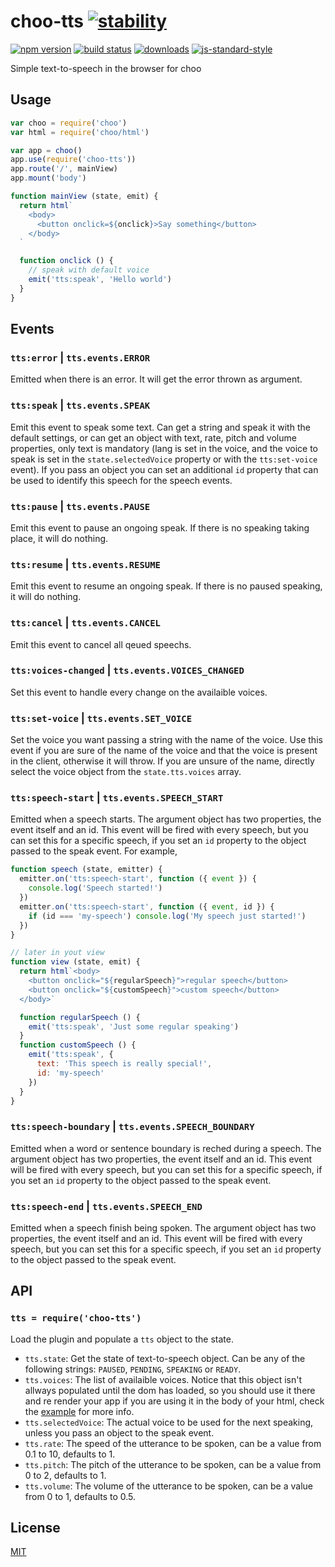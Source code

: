 # choo-tts [![stability][0]][1]
[![npm version][2]][3] [![build status][4]][5]
[![downloads][8]][9] [![js-standard-style][10]][11]

Simple text-to-speech in the browser for choo

## Usage
```js
var choo = require('choo')
var html = require('choo/html')

var app = choo()
app.use(require('choo-tts'))
app.route('/', mainView)
app.mount('body')

function mainView (state, emit) {
  return html`
    <body>
      <button onclick=${onclick}>Say something</button>
    </body>
  `

  function onclick () {
    // speak with default voice
    emit('tts:speak', 'Hello world')
  }
}
```

## Events
### `tts:error` | `tts.events.ERROR`
Emitted when there is an error. It will get the error thrown as argument.

### `tts:speak` | `tts.events.SPEAK`
Emit this event to speak some text. Can get a string and speak it with the 
default settings, or can get an object with text, rate, pitch and volume 
properties, only text is mandatory (lang is set in the voice, and the voice 
to speak is set in the `state.selectedVoice` property or with the 
`tts:set-voice` event). If you pass an object you can set an additional 
`id` property that can be used to identify this speech for the speech events.

### `tts:pause` | `tts.events.PAUSE`
Emit this event to pause an ongoing speak. If there is no speaking taking place, 
it will do nothing.

### `tts:resume` | `tts.events.RESUME`
Emit this event to resume an ongoing speak. If there is no paused speaking, it 
will do nothing.

### `tts:cancel` | `tts.events.CANCEL`
Emit this event to cancel all qeued speechs.

### `tts:voices-changed` | `tts.events.VOICES_CHANGED`
Set this event to handle every change on the availaible voices.

### `tts:set-voice` | `tts.events.SET_VOICE`
Set the voice you want passing a string with the name of the voice. Use this 
event if you are sure of the name of the voice and that the voice is present in 
the client, otherwise it will throw. If you are unsure of the name, directly 
select the voice object from the `state.tts.voices` array.

### `tts:speech-start` | `tts.events.SPEECH_START`
Emitted when a speech starts. The argument object has two properties, the event itself and an id. 
This event will be fired with every speech, but you can set this for a specific 
speech, if you set an `id` property to the object passed to the speak event. For 
example,

```js
function speech (state, emitter) {
  emitter.on('tts:speech-start', function ({ event }) {
    console.log('Speech started!')
  })
  emitter.on('tts:speech-start', function ({ event, id }) {
    if (id === 'my-speech') console.log('My speech just started!')
  })
}

// later in yout view
function view (state, emit) {
  return html`<body>
    <button onclick="${regularSpeech}">regular speech</button>
    <button onclick="${customSpeech}">custom speech</button>
  </body>`

  function regularSpeech () {
    emit('tts:speak', 'Just some regular speaking')
  }
  function customSpeech () {
    emit('tts:speak', {
      text: 'This speech is really special!',
      id: 'my-speech'
    })
  }
}
```

### `tts:speech-boundary` | `tts.events.SPEECH_BOUNDARY`
Emitted when a word or sentence boundary is reched during a speech. The argument 
object has two properties, the event itself and an id. This event will be fired 
with every speech, but you can set this for a specific speech, if you set an `id` 
property to the object passed to the speak event. 

### `tts:speech-end` | `tts.events.SPEECH_END`
Emitted when a speech finish being spoken. The argument 
object has two properties, the event itself and an id. This event will be fired 
with every speech, but you can set this for a specific speech, if you set an `id` 
property to the object passed to the speak event. 

## API
### `tts = require('choo-tts')`
Load the plugin and populate a `tts` object to the state.

- `tts.state`: Get the state of text-to-speech object. Can be any of the 
following strings: `PAUSED`, `PENDING`, `SPEAKING` or `READY`.
- `tts.voices`: The list of availaible voices. Notice that this object isn't 
allways populated until the dom has loaded, so you should use it there and re 
render your app if you are using it in the body of your html, check the 
[example](/example.js) for more info.
- `tts.selectedVoice`: The actual voice to be used for the next speaking, 
unless you pass an object to the speak event.
- `tts.rate`: The speed of the utterance to be spoken, can be a value 
from 0.1 to 10, defaults to 1.
- `tts.pitch`: The pitch of the utterance to be spoken, can be a value from 0 
to 2, defaults to 1.
- `tts.volume`: The volume of the utterance to be spoken, can be a value from 0 
to 1, defaults to 0.5.

## License
[MIT](/LICENSE)

[0]: https://img.shields.io/badge/stability-experimental-orange.svg?style=flat-square
[1]: https://nodejs.org/api/documentation.html#documentation_stability_index
[2]: https://img.shields.io/npm/v/choo-tts.svg?style=flat-square
[3]: https://npmjs.org/package/choo-tts
[4]: https://img.shields.io/travis/YerkoPalma/choo-tts/master.svg?style=flat-square
[5]: https://travis-ci.org/YerkoPalma/choo-tts
[6]: https://img.shields.io/codecov/c/github/YerkoPalma/choo-tts/master.svg?style=flat-square
[7]: https://codecov.io/github/YerkoPalma/choo-tts
[8]: http://img.shields.io/npm/dm/choo-tts.svg?style=flat-square
[9]: https://npmjs.org/package/choo-tts
[10]: https://img.shields.io/badge/code%20style-standard-brightgreen.svg?style=flat-square
[11]: https://github.com/feross/standard
[WebSocket]: https://developer.mozilla.org/en-US/docs/Web/API/WebSocket
